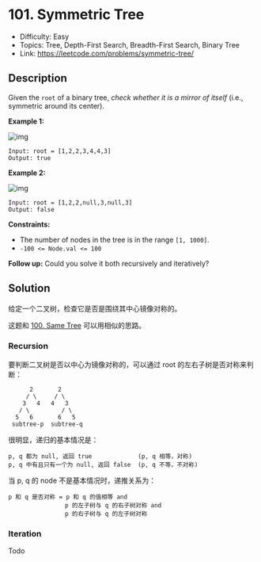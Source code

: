 # 101. Symmetric Tree

- Difficulty: Easy
- Topics: Tree, Depth-First Search, Breadth-First Search, Binary Tree
- Link: https://leetcode.com/problems/symmetric-tree/

## Description

Given the `root` of a binary tree, _check whether it is a mirror of itself_ (i.e., symmetric around its center).

**Example 1:**

![img](https://assets.leetcode.com/uploads/2021/02/19/symtree1.jpg)

```
Input: root = [1,2,2,3,4,4,3]
Output: true
```

**Example 2:**

![img](https://assets.leetcode.com/uploads/2021/02/19/symtree2.jpg)

```
Input: root = [1,2,2,null,3,null,3]
Output: false
```

**Constraints:**

- The number of nodes in the tree is in the range `[1, 1000]`.
- `-100 <= Node.val <= 100`

**Follow up:** Could you solve it both recursively and iteratively?

## Solution

给定一个二叉树，检查它是否是围绕其中心镜像对称的。

这题和 [100. Same Tree](https://leetcode.com/problems/same-tree/) 可以用相似的思路。

### Recursion

要判断二叉树是否以中心为镜像对称的，可以通过 root 的左右子树是否对称来判断：

```shell
      2       2
     / \     / \
    3   4   4   3
   / \         / \
  5   6       6   5
 subtree-p  subtree-q
```

很明显，递归的基本情况是：

```shell
p, q 都为 null, 返回 true             (p, q 相等，对称)
p, q 中有且只有一个为 null, 返回 false  (p, q 不等，不对称)
```

当 p, q 的 node 不是基本情况时，递推关系为：

```shell
p 和 q 是否对称 = p 和 q 的值相等 and
                p 的左子树与 q 的右子树对称 and
                p 的右子树与 q 的左子树对称
```

### Iteration

Todo
